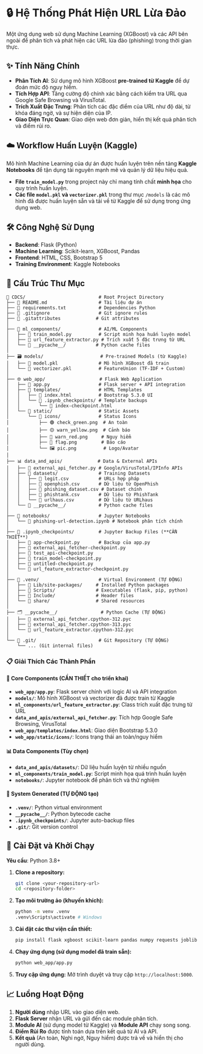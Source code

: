# 🔒 Hệ Thống Phát Hiện URL Lừa Đảo

Một ứng dụng web sử dụng Machine Learning (XGBoost) và các API bên ngoài để phân tích và phát hiện các URL lừa đảo (phishing) trong thời gian thực.

## ✨ Tính Năng Chính

- **Phân Tích AI**: Sử dụng mô hình XGBoost **pre-trained từ Kaggle** để dự đoán mức độ nguy hiểm.
- **Tích Hợp API**: Tăng cường độ chính xác bằng cách kiểm tra URL qua Google Safe Browsing và VirusTotal.
- **Trích Xuất Đặc Trưng**: Phân tích các đặc điểm của URL như độ dài, từ khóa đáng ngờ, và sự hiện diện của IP.
- **Giao Diện Trực Quan**: Giao diện web đơn giản, hiển thị kết quả phân tích và điểm rủi ro.

## ☁️ Workflow Huấn Luyện (Kaggle)

Mô hình Machine Learning của dự án được huấn luyện trên nền tảng **Kaggle Notebooks** để tận dụng tài nguyên mạnh mẽ và quản lý dữ liệu hiệu quả.

- **File `train_model.py`** trong project này chỉ mang tính chất **minh họa** cho quy trình huấn luyện.
- **Các file `model.pkl` và `vectorizer.pkl`** trong thư mục `/models` là các mô hình đã được huấn luyện sẵn và tải về từ Kaggle để sử dụng trong ứng dụng web.

## 🛠️ Công Nghệ Sử Dụng

- **Backend**: Flask (Python)
- **Machine Learning**: Scikit-learn, XGBoost, Pandas
- **Frontend**: HTML, CSS, Bootstrap 5
- **Training Environment**: Kaggle Notebooks

## 📁 Cấu Trúc Thư Mục

```
📁 CDCS/                           # Root Project Directory
├── 📄 README.md                   # Tài liệu dự án
├── 📄 requirements.txt            # Dependencies Python
├── 📄 .gitignore                  # Git ignore rules
├── 📄 .gitattributes             # Git attributes
│
├── 🧠 ml_components/              # AI/ML Components
│   ├── 📄 train_model.py          # Script minh họa huấn luyện model
│   ├── 📄 url_feature_extractor.py # Trích xuất 5 đặc trưng từ URL
│   └── 📁 __pycache__/           # Python cache files
│
├── 🗃️ models/                     # Pre-trained Models (từ Kaggle)
│   ├── 📄 model.pkl               # Mô hình XGBoost đã train
│   └── 📄 vectorizer.pkl          # FeatureUnion (TF-IDF + Custom)
│
├── 🌐 web_app/                    # Flask Web Application
│   ├── 📄 app.py                  # Flask server + API integration
│   ├── 📁 templates/              # HTML Templates
│   │   ├── 📄 index.html          # Bootstrap 5.3.0 UI
│   │   └── 📁 .ipynb_checkpoints/ # Template backups
│   │       └── 📄 index-checkpoint.html
│   └── 📁 static/                 # Static Assets
│       └── 📁 icons/              # Status Icons
│           ├── 🟢 check_green.png  # An toàn
│           ├── 🟡 warn_yellow.png  # Cảnh báo
│           ├── 🔴 warn_red.png     # Nguy hiểm
│           ├── 🚩 flag.png         # Báo cáo
│           └── 🖼️ pic.png          # Logo/Avatar
│
├── 📊 data_and_apis/             # Data & External APIs
│   ├── 📄 external_api_fetcher.py # Google/VirusTotal/IPInfo APIs
│   ├── 📁 datasets/               # Training Datasets
│   │   ├── 📄 legit.csv           # URLs hợp pháp
│   │   ├── 📄 openphish.csv       # Dữ liệu từ OpenPhish
│   │   ├── 📄 phishing_dataset.csv # Dataset chính
│   │   ├── 📄 phishtank.csv       # Dữ liệu từ PhishTank
│   │   └── 📄 urlhaus.csv         # Dữ liệu từ URLhaus
│   └── 📁 __pycache__/            # Python cache files
│
├── 📓 notebooks/                  # Jupyter Notebooks
│   └── 📄 phishing-url-detection.ipynb # Notebook phân tích chính
│
├── 🔄 .ipynb_checkpoints/         # Jupyter Backup Files (**CẦN THIẾT**)
│   ├── 📄 app-checkpoint.py       # Backup của app.py
│   ├── 📄 external_api_fetcher-checkpoint.py
│   ├── 📄 test_api-checkpoint.py
│   ├── 📄 train_model-checkpoint.py
│   ├── 📄 untitled-checkpoint.py
│   └── 📄 url_feature_extractor-checkpoint.py
│
├── 🐍 .venv/                      # Virtual Environment (TỰ ĐỘNG)
│   ├── 📁 Lib/site-packages/     # Installed Python packages
│   ├── 📁 Scripts/               # Executables (flask, pip, python)
│   ├── 📁 Include/               # Header files
│   └── 📁 share/                 # Shared resources
│
├── 🗂️ __pycache__/                # Python Cache (TỰ ĐỘNG)
│   ├── 📄 external_api_fetcher.cpython-312.pyc
│   ├── 📄 external_api_fetcher.cpython-313.pyc
│   └── 📄 url_feature_extractor.cpython-312.pyc
│
└── 📁 .git/                       # Git Repository (TỰ ĐỘNG)
    └── ... (Git internal files)
```

### 📋 **Giải Thích Các Thành Phần**

#### **🎯 Core Components (CẦN THIẾT cho triển khai)**
- **`web_app/app.py`**: Flask server chính với logic AI và API integration
- **`models/`**: Mô hình XGBoost và vectorizer đã được train từ Kaggle
- **`ml_components/url_feature_extractor.py`**: Class trích xuất đặc trưng từ URL
- **`data_and_apis/external_api_fetcher.py`**: Tích hợp Google Safe Browsing, VirusTotal
- **`web_app/templates/index.html`**: Giao diện Bootstrap 5.3.0
- **`web_app/static/icons/`**: Icons trạng thái an toàn/nguy hiểm

#### **📊 Data Components (Tùy chọn)**
- **`data_and_apis/datasets/`**: Dữ liệu huấn luyện từ nhiều nguồn
- **`ml_components/train_model.py`**: Script minh họa quá trình huấn luyện
- **`notebooks/`**: Jupyter notebook để phân tích và thử nghiệm

#### **🔧 System Generated (TỰ ĐỘNG tạo)**
- **`.venv/`**: Python virtual environment
- **`__pycache__/`**: Python bytecode cache
- **`.ipynb_checkpoints/`**: Jupyter auto-backup files
- **`.git/`**: Git version control

## 🚀 Cài Đặt và Khởi Chạy

**Yêu cầu**: Python 3.8+

1.  **Clone a repository:**
    ```bash
    git clone <your-repository-url>
    cd <repository-folder>
    ```

2.  **Tạo môi trường ảo (khuyến khích):**
    ```bash
    python -m venv .venv
    .venv\Scripts\activate # Windows
    ```

3.  **Cài đặt các thư viện cần thiết:**
    ```bash
    pip install flask xgboost scikit-learn pandas numpy requests joblib tqdm
    ```

4.  **Chạy ứng dụng (sử dụng model đã train sẵn):**
    ```bash
    python web_app/app.py
    ```

5.  **Truy cập ứng dụng:**
    Mở trình duyệt và truy cập `http://localhost:5000`.

## 📈 Luồng Hoạt Động

1.  **Người dùng** nhập URL vào giao diện web.
2.  **Flask Server** nhận URL và gửi đến các module phân tích.
3.  **Module AI** (sử dụng model từ Kaggle) và **Module API** chạy song song.
4.  **Điểm Rủi Ro** được tính toán dựa trên kết quả từ AI và API.
5.  **Kết quả** (An toàn, Nghi ngờ, Nguy hiểm) được trả về và hiển thị cho người dùng.
